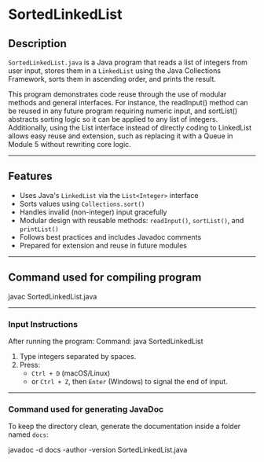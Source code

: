 # SortedLinkedList

## Description

`SortedLinkedList.java` is a Java program that reads a list of integers from user input, stores them in a `LinkedList` using the Java Collections Framework, sorts them in ascending order, and prints the result.

This program demonstrates code reuse through the use of modular methods and general interfaces. For instance, the readInput() method can be reused in any future program requiring numeric input, and sortList() abstracts sorting logic so it can be applied to any list of integers. Additionally, using the List interface instead of directly coding to LinkedList allows easy reuse and extension, such as replacing it with a Queue in Module 5 without rewriting core logic.

---

## Features

- Uses Java's `LinkedList` via the `List<Integer>` interface
- Sorts values using `Collections.sort()`
- Handles invalid (non-integer) input gracefully
- Modular design with reusable methods: `readInput()`, `sortList()`, and `printList()`
- Follows best practices and includes Javadoc comments
- Prepared for extension and reuse in future modules

---

## Command used for compiling program

javac SortedLinkedList.java

---

### Input Instructions

After running the program: Command: java SortedLinkedList

1. Type integers separated by spaces.
2. Press:
   - `Ctrl + D` (macOS/Linux)
   - or `Ctrl + Z`, then `Enter` (Windows)
     to signal the end of input.

---

### Command used for generating JavaDoc

To keep the directory clean, generate the documentation inside a folder named `docs`:

javadoc -d docs -author -version SortedLinkedList.java
